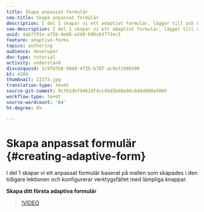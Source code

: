```yaml
---
title: Skapa anpassat formulär
seo-title: Skapa anpassat formulär
description: I del 1 skapar vi ett adaptivt formulär, lägger till och konfigurerar verktygsfältet med lämpliga knappar.
seo-description: I del 1 skapar vi ett adaptivt formulär, lägger till och konfigurerar verktygsfältet med lämpliga knappar.
uuid: 4ab7f01e-a75b-4e08-a5d8-690c63773ec3
feature: adaptive-forms
topics: authoring
audience: developer
doc-type: tutorial
activity: understand
discoiquuid: 1c9fb7b6-98dd-4725-b787-ac9e71906500
kt: 4208
thumbnail: 22173.jpg
translation-type: tm+mt
source-git-commit: 9cf01dbf9461df4cc96d5bd0a96c0d4d900af089
workflow-type: tm+mt
source-wordcount: '64'
ht-degree: 0%

---
```



# Skapa anpassat formulär {#creating-adaptive-form}

I del 1 skapar vi ett anpassat formulär baserat på mallen som skapades i den tidigare lektionen och konfigurerar verktygsfältet med lämpliga knappar.

**Skapa ditt första adaptiva formulär**

>[!VIDEO](https://video.tv.adobe.com/v/22173/quality=9)







